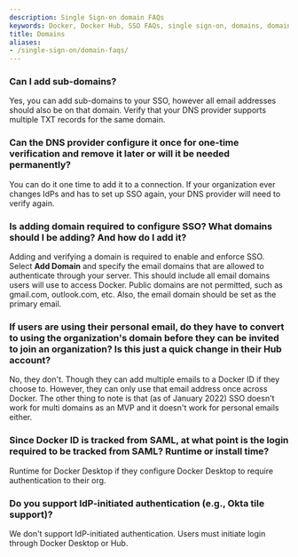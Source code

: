 ```yaml
---
description: Single Sign-on domain FAQs
keywords: Docker, Docker Hub, SSO FAQs, single sign-on, domains, domain verification
title: Domains
aliases:
- /single-sign-on/domain-faqs/
---
```


### Can I add sub-domains?

Yes, you can add sub-domains to your SSO, however all email addresses should also be on that domain. Verify that your DNS provider supports multiple TXT records for the same domain.

### Can the DNS provider configure it once for one-time verification and remove it later or will it be needed permanently?

You can do it one time to add it to a connection. If your organization ever changes IdPs and has to set up SSO again, your DNS provider will need to verify again.

### Is adding domain required to configure SSO? What domains should I be adding? And how do I add it?

Adding and verifying a domain is required to enable and enforce SSO. Select **Add Domain** and specify the email domains that are allowed to authenticate through your server. This should include all email domains users will use to access Docker. Public domains are not permitted, such as gmail.com, outlook.com, etc. Also, the email domain should be set as the primary email.

### If users are using their personal email, do they have to convert to using the organization's domain before they can be invited to join an organization? Is this just a quick change in their Hub account?

No, they don't. Though they can add multiple emails to a Docker ID if they choose to. However, they can only use that email address once across Docker. The other thing to note is that (as of January 2022) SSO doesn't work for multi domains as an MVP and it doesn't work for personal emails either.

### Since Docker ID is tracked from SAML, at what point is the login required to be tracked from SAML? Runtime or install time?

Runtime for Docker Desktop if they configure Docker Desktop to require authentication to their org.

### Do you support IdP-initiated authentication (e.g., Okta tile support)?

We don't support IdP-initiated authentication. Users must initiate login through Docker Desktop or Hub.